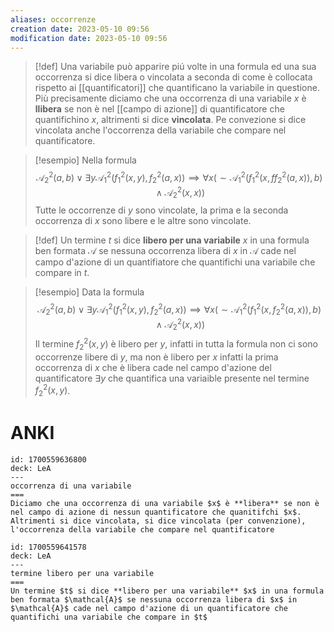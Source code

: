 ```yaml
---
aliases: occorrenze
creation date: 2023-05-10 09:56
modification date: 2023-05-10 09:56
---
```


> [!def]
> Una variabile può apparire piú volte in una formula ed una sua occorrenza si dice libera o vincolata a seconda di come è collocata rispetto ai [[quantificatori]] che quantificano la variabile in questione. Più precisamente diciamo che una occorrenza di una variabile $x$ è **llibera** se non è nel [[campo di azione]] di quantificatore che quantifichino $x$, altrimenti si dice **vincolata**. Pe convezione si dice vincolata anche l'occorrenza della variabile che compare nel quantificatore.



>[!esempio]
>Nella formula
>$$ \mathcal{A}_{2}^2(a,b) \lor \exists y \mathcal{A}_{1}^2(f_{1}^2(x,y),f_{2}^2(a,x)) \implies \forall x (\sim \mathcal{A}_{1}^2(f_{1}^2(x,ff_{2}^2(a,x)),b)\land \mathcal{A}_{2}^2(x,x)) $$
>Tutte le occorrenze di $y$ sono vincolate, la prima e la seconda occorrenza di $x$ sono libere e le altre sono vincolate.


>[!def]
>Un termine $t$ si dice **libero per una variabile** $x$ in una formula ben formata $\mathcal{A}$ se nessuna occorrenza libera di $x$ in $\mathcal{A}$ cade nel campo d'azione di un quantifiatore che quantifichi una variabile che compare in $t$.


>[!esempio]
>Data la formula
>$$\mathcal{A}_{2}^2(a,b) \lor \exists y \mathcal{A}_{1}^2(f_{1}^2(x,y),f_{2}^2(a,x)) \implies \forall x (\sim \mathcal{A}_{1}^2(f_{1}^2(x,f_{2}^2(a,x)),b)\land \mathcal{A}_{2}^2(x,x))$$
>Il termine $f_{2}^2(x,y)$ è libero per $y$, infatti in tutta la formula non ci sono occorrenze libere di $y$, ma non è libero per $x$ infatti la prima occorrenza di $x$ che è libera cade nel campo d'azione del quantificatore $\exists y$ che quantifica una variaible presente nel termine $f_{2}^2(x,y)$.

# ANKI

```anki
id: 1700559636800
deck: LeA
---
occorrenza di una variabile
===
Diciamo che una occorrenza di una variabile $x$ è **libera** se non è nel campo di azione di nessun quantificatore che quanitifchi $x$. Altrimenti si dice vincolata, si dice vincolata (per convenzione), l'occorrenza della variabile che compare nel quantificatore
```


```anki
id: 1700559641578
deck: LeA
---
termine libero per una variabile
===
Un termine $t$ si dice **libero per una variabile** $x$ in una formula ben formata $\mathcal{A}$ se nessuna occorrenza libera di $x$ in $\mathcal{A}$ cade nel campo d'azione di un quantificatore che quantifichi una variabile che compare in $t$
```
